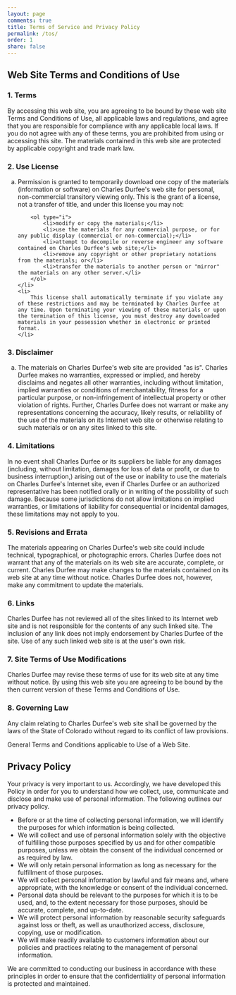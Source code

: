 ```yaml
---
layout: page
comments: true
title: Terms of Service and Privacy Policy
permalink: /tos/
order: 1
share: false
---
```


<h2>
	Web Site Terms and Conditions of Use
</h2>

<h3>
	1. Terms
</h3>

<p>
	By accessing this web site, you are agreeing to be bound by these
	web site Terms and Conditions of Use, all applicable laws and regulations,
	and agree that you are responsible for compliance with any applicable local
	laws. If you do not agree with any of these terms, you are prohibited from
	using or accessing this site. The materials contained in this web site are
	protected by applicable copyright and trade mark law.
</p>

<h3>
	2. Use License
</h3>

<ol type="a">
	<li>
		Permission is granted to temporarily download one copy of the materials
		(information or software) on Charles Durfee's web site for personal,
		non-commercial transitory viewing only. This is the grant of a license,
		not a transfer of title, and under this license you may not:

		<ol type="i">
			<li>modify or copy the materials;</li>
			<li>use the materials for any commercial purpose, or for any public display (commercial or non-commercial);</li>
			<li>attempt to decompile or reverse engineer any software contained on Charles Durfee's web site;</li>
			<li>remove any copyright or other proprietary notations from the materials; or</li>
			<li>transfer the materials to another person or "mirror" the materials on any other server.</li>
		</ol>
	</li>
	<li>
		This license shall automatically terminate if you violate any of these restrictions and may be terminated by Charles Durfee at any time. Upon terminating your viewing of these materials or upon the termination of this license, you must destroy any downloaded materials in your possession whether in electronic or printed format.
	</li>
</ol>

<h3>
	3. Disclaimer
</h3>

<ol type="a">
	<li>
		The materials on Charles Durfee's web site are provided "as is". Charles Durfee makes no warranties, expressed or implied, and hereby disclaims and negates all other warranties, including without limitation, implied warranties or conditions of merchantability, fitness for a particular purpose, or non-infringement of intellectual property or other violation of rights. Further, Charles Durfee does not warrant or make any representations concerning the accuracy, likely results, or reliability of the use of the materials on its Internet web site or otherwise relating to such materials or on any sites linked to this site.
	</li>
</ol>

<h3>
	4. Limitations
</h3>

<p>
	In no event shall Charles Durfee or its suppliers be liable for any damages (including, without limitation, damages for loss of data or profit, or due to business interruption,) arising out of the use or inability to use the materials on Charles Durfee's Internet site, even if Charles Durfee or an authorized representative has been notified orally or in writing of the possibility of such damage. Because some jurisdictions do not allow limitations on implied warranties, or limitations of liability for consequential or incidental damages, these limitations may not apply to you.
</p>

<h3>
	5. Revisions and Errata
</h3>

<p>
	The materials appearing on Charles Durfee's web site could include technical, typographical, or photographic errors. Charles Durfee does not warrant that any of the materials on its web site are accurate, complete, or current. Charles Durfee may make changes to the materials contained on its web site at any time without notice. Charles Durfee does not, however, make any commitment to update the materials.
</p>

<h3>
	6. Links
</h3>

<p>
	Charles Durfee has not reviewed all of the sites linked to its Internet web site and is not responsible for the contents of any such linked site. The inclusion of any link does not imply endorsement by Charles Durfee of the site. Use of any such linked web site is at the user's own risk.
</p>

<h3>
	7. Site Terms of Use Modifications
</h3>

<p>
	Charles Durfee may revise these terms of use for its web site at any time without notice. By using this web site you are agreeing to be bound by the then current version of these Terms and Conditions of Use.
</p>

<h3>
	8. Governing Law
</h3>

<p>
	Any claim relating to Charles Durfee's web site shall be governed by the laws of the State of Colorado without regard to its conflict of law provisions.
</p>

<p>
	General Terms and Conditions applicable to Use of a Web Site.
</p>



<h2>
	Privacy Policy
</h2>

<p>
	Your privacy is very important to us. Accordingly, we have developed this Policy in order for you to understand how we collect, use, communicate and disclose and make use of personal information. The following outlines our privacy policy.
</p>

<ul>
	<li>
		Before or at the time of collecting personal information, we will identify the purposes for which information is being collected.
	</li>
	<li>
		We will collect and use of personal information solely with the objective of fulfilling those purposes specified by us and for other compatible purposes, unless we obtain the consent of the individual concerned or as required by law.		
	</li>
	<li>
		We will only retain personal information as long as necessary for the fulfillment of those purposes.
	</li>
	<li>
		We will collect personal information by lawful and fair means and, where appropriate, with the knowledge or consent of the individual concerned.
	</li>
	<li>
		Personal data should be relevant to the purposes for which it is to be used, and, to the extent necessary for those purposes, should be accurate, complete, and up-to-date.
	</li>
	<li>
		We will protect personal information by reasonable security safeguards against loss or theft, as well as unauthorized access, disclosure, copying, use or modification.
	</li>
	<li>
		We will make readily available to customers information about our policies and practices relating to the management of personal information.
	</li>
</ul>

<p>
	We are committed to conducting our business in accordance with these principles in order to ensure that the confidentiality of personal information is protected and maintained.
</p>		
